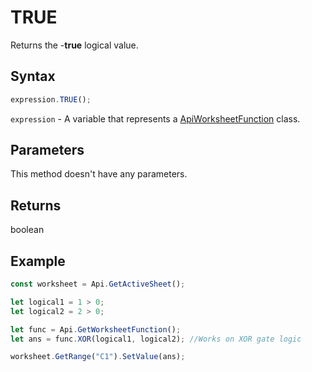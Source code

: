 # TRUE

Returns the -**true** logical value.

## Syntax

```javascript
expression.TRUE();
```

`expression` - A variable that represents a [ApiWorksheetFunction](../ApiWorksheetFunction.md) class.

## Parameters

This method doesn't have any parameters.

## Returns

boolean

## Example



```javascript editor-
const worksheet = Api.GetActiveSheet();

let logical1 = 1 > 0;
let logical2 = 2 > 0;

let func = Api.GetWorksheetFunction();
let ans = func.XOR(logical1, logical2); //Works on XOR gate logic

worksheet.GetRange("C1").SetValue(ans);

```
